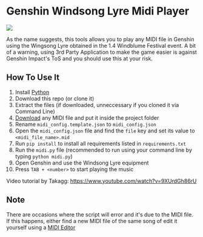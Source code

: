# Genshin Windsong Lyre Midi Player
![](http://i3.ytimg.com/vi/9XUrdGh86rU/hqdefault.jpg)

As the name suggests, this tools allows you to play any MIDI file in Genshin using the Wingsong Lyre obtained in the 1.4 Windblume Festival event.
A bit of a warning, using 3rd Party Application to make the game easier is against Genshin Impact's ToS and you should use this at your risk.

## How To Use It
1. Install [Python](https://python.org)
2. Download this repo (or clone it)
3. Extract the files (if downloaded, unneccessary if you cloned it via Command Line)
4. [Download](https://bitmidi.com/) any MIDI file and put it inside the project folder
5. Rename `midi_config.template.json` to `midi_config.json`
6. Open the `midi_config.json` file and find the `file` key and set its value to `<midi_file_name>.mid`
7. Run `pip install` to install all requirements listed in `requirements.txt`
8. Run the `midi.py` file (recommended to run using your command line by typing `python midi.py`)
9. Open Genshin and use the Windsong Lyre equipment
10. Press `TAB + <number>` to start playing the music

Video tutorial by Takagg: https://www.youtube.com/watch?v=9XUrdGh86rU

## Note
There are occasions where the script will error and it's due to the MIDI file. If this happens, either find a new MIDI file of the same song of edit it yourself
using a [MIDI Editor](https://www.midieditor.org/)
